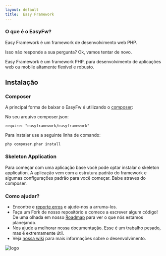 ```yaml
---
layout: default
title:  Easy Framework
---
```

### O que é o EasyFw?
Easy Framework é um framework de desenvolvimento web PHP.

Isso não responde a sua pergunta?
Ok, vamos tentar de novo.

Easy Framework é um framework PHP, para desenvolvimento de aplicações web ou mobile altamente flexível e robusto.

## Instalação
### Composer
A principal forma de baixar o EasyFw é utilizando o [composer][1]:

No seu arquivo composer.json:

```
require: "easyframework/easyframework"
```

Para instalar use a seguinte linha de comando:
```
php composer.phar install
```

### Skeleton Application
Para começar com uma aplicação base você pode optar instalar o skeleton application. A aplicação vem com a estrutura padrão do framework e algumas configurações padrão para você começar. Baixe atraves do composer.

### Como ajudar?
* Encontre e [reporte erros][2] e ajude-nos a arruma-los.
* Faça um Fork de nosso repositório e comece a escrever algum código! De uma olhada em nosso [Roadmap][3] para ver o que nós estamos planejando. 
* Nos ajude a melhorar nossa documentação. Esse é um trabalho pesado, mas é extremamente útil.
* Veja [nossa wiki][4] para mais informações sobre o desenvolvimento.

![logo][5]

[1]:  http://getcomposer.org
[2]:  https://github.com/LellysInformatica/EasyFramework/issues
[3]:  https://github.com/LellysInformatica/EasyFramework/wiki/Roadmap
[4]:  https://github.com/LellysInformatica/EasyFramework/wiki
[5]:  http://i2.wp.com/easyframework.net/site/wp-content/uploads/2012/05/logo_easy1.png